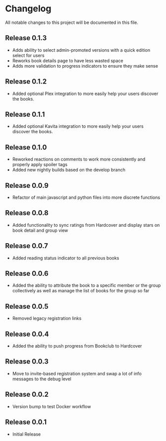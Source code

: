 # Changelog

All notable changes to this project will be documented in this file.

## Release 0.1.3
- Adds ability to select admin-promoted versions with a quick edition select for users
- Reworks book details page to have less wasted space
- Adds more validation to progress indicators to ensure they make sense

## Release 0.1.2
- Added optional Plex integration to more easily help your users discover the books.

## Release 0.1.1
- Added optional Kavita integration to more easily help your users discover the books.

## Release 0.1.0
- Reworked reactions on comments to work more consistently and properly apply spoiler tags
- Added new nightly builds based on the develop branch

## Release 0.0.9
- Refactor of main javascript and python files into more discrete functions

## Release 0.0.8
- Added functionality to sync ratings from Hardcover and display stars on book detail and group view

## Release 0.0.7
- Added reading status indicator to all previous books

## Release 0.0.6
- Added the ability to attribute the book to a specific member or the group collectively as well as manage the list of books for the group so far

## Release 0.0.5
- Removed legacy registration links

## Release 0.0.4

- Added the ability to push progress from Bookclub to Hardcover

## Release 0.0.3

- Move to invite-based registration system and swap a lot of info messages to the debug level

## Release 0.0.2

- Version bump to test Docker workflow

## Release 0.0.1

- Initial Release

